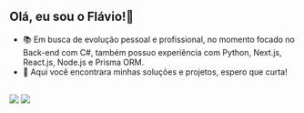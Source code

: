 ## Olá, eu sou o Flávio!👋

- 📚 Em busca de evolução pessoal e profissional, no momento focado no Back-end com C#, também possuo experiência com Python, Next.js, React.js, Node.js e Prisma ORM.
- 👾 Aqui você encontrara minhas soluções e projetos, espero que curta!
<br/>
<div> 
<a href = "mailto:flavio.hercullano@gmail.com"><img src="https://img.shields.io/badge/Gmail-D14836?style=for-the-badge&logo=gmail&logoColor=white" target="_blank"></a>
<a href="https://linkedin.com/in/flavio-herculano/" target="_blank"><img src="https://img.shields.io/badge/-LinkedIn-%230077B5?style=for-the-badge&logo=linkedin&logoColor=white" target="_blank"></a>
</div>
